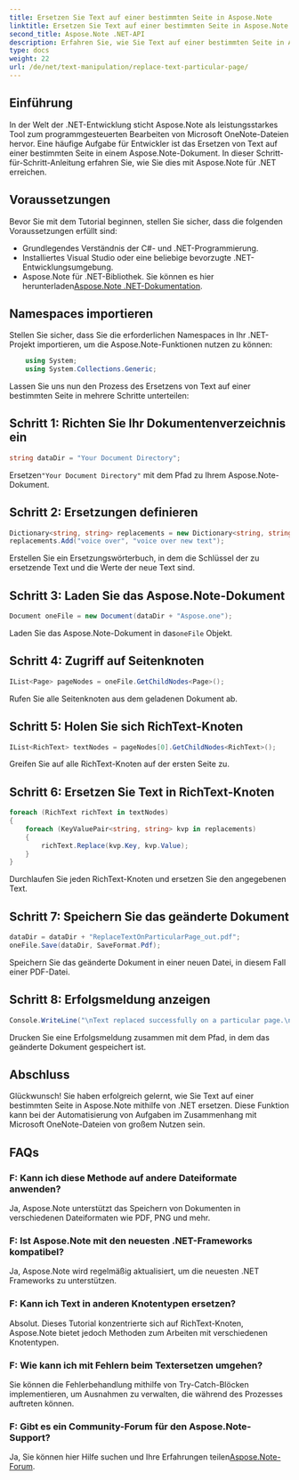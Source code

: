 ```yaml
---
title: Ersetzen Sie Text auf einer bestimmten Seite in Aspose.Note
linktitle: Ersetzen Sie Text auf einer bestimmten Seite in Aspose.Note
second_title: Aspose.Note .NET-API
description: Erfahren Sie, wie Sie Text auf einer bestimmten Seite in Aspose.Note mithilfe von .NET ersetzen. Befolgen Sie unsere Schritt-für-Schritt-Anleitung für eine effiziente Textbearbeitung.
type: docs
weight: 22
url: /de/net/text-manipulation/replace-text-particular-page/
---
```

## Einführung
In der Welt der .NET-Entwicklung sticht Aspose.Note als leistungsstarkes Tool zum programmgesteuerten Bearbeiten von Microsoft OneNote-Dateien hervor. Eine häufige Aufgabe für Entwickler ist das Ersetzen von Text auf einer bestimmten Seite in einem Aspose.Note-Dokument. In dieser Schritt-für-Schritt-Anleitung erfahren Sie, wie Sie dies mit Aspose.Note für .NET erreichen.
## Voraussetzungen
Bevor Sie mit dem Tutorial beginnen, stellen Sie sicher, dass die folgenden Voraussetzungen erfüllt sind:
- Grundlegendes Verständnis der C#- und .NET-Programmierung.
- Installiertes Visual Studio oder eine beliebige bevorzugte .NET-Entwicklungsumgebung.
-  Aspose.Note für .NET-Bibliothek. Sie können es hier herunterladen[Aspose.Note .NET-Dokumentation](https://reference.aspose.com/note/net/).
## Namespaces importieren
Stellen Sie sicher, dass Sie die erforderlichen Namespaces in Ihr .NET-Projekt importieren, um die Aspose.Note-Funktionen nutzen zu können:
```csharp
    using System;
    using System.Collections.Generic;
```
Lassen Sie uns nun den Prozess des Ersetzens von Text auf einer bestimmten Seite in mehrere Schritte unterteilen:
## Schritt 1: Richten Sie Ihr Dokumentenverzeichnis ein
```csharp
string dataDir = "Your Document Directory";
```
 Ersetzen`"Your Document Directory"` mit dem Pfad zu Ihrem Aspose.Note-Dokument.
## Schritt 2: Ersetzungen definieren
```csharp
Dictionary<string, string> replacements = new Dictionary<string, string>();
replacements.Add("voice over", "voice over new text");
```
Erstellen Sie ein Ersetzungswörterbuch, in dem die Schlüssel der zu ersetzende Text und die Werte der neue Text sind.
## Schritt 3: Laden Sie das Aspose.Note-Dokument
```csharp
Document oneFile = new Document(dataDir + "Aspose.one");
```
 Laden Sie das Aspose.Note-Dokument in das`oneFile` Objekt.
## Schritt 4: Zugriff auf Seitenknoten
```csharp
IList<Page> pageNodes = oneFile.GetChildNodes<Page>();
```
Rufen Sie alle Seitenknoten aus dem geladenen Dokument ab.
## Schritt 5: Holen Sie sich RichText-Knoten
```csharp
IList<RichText> textNodes = pageNodes[0].GetChildNodes<RichText>();
```
Greifen Sie auf alle RichText-Knoten auf der ersten Seite zu.
## Schritt 6: Ersetzen Sie Text in RichText-Knoten
```csharp
foreach (RichText richText in textNodes)
{
    foreach (KeyValuePair<string, string> kvp in replacements)
    {
        richText.Replace(kvp.Key, kvp.Value);
    }
}
```
Durchlaufen Sie jeden RichText-Knoten und ersetzen Sie den angegebenen Text.
## Schritt 7: Speichern Sie das geänderte Dokument
```csharp
dataDir = dataDir + "ReplaceTextOnParticularPage_out.pdf";
oneFile.Save(dataDir, SaveFormat.Pdf);
```
Speichern Sie das geänderte Dokument in einer neuen Datei, in diesem Fall einer PDF-Datei.
## Schritt 8: Erfolgsmeldung anzeigen
```csharp
Console.WriteLine("\nText replaced successfully on a particular page.\nFile saved at " + dataDir);
```
Drucken Sie eine Erfolgsmeldung zusammen mit dem Pfad, in dem das geänderte Dokument gespeichert ist.
## Abschluss
Glückwunsch! Sie haben erfolgreich gelernt, wie Sie Text auf einer bestimmten Seite in Aspose.Note mithilfe von .NET ersetzen. Diese Funktion kann bei der Automatisierung von Aufgaben im Zusammenhang mit Microsoft OneNote-Dateien von großem Nutzen sein.
## FAQs
### F: Kann ich diese Methode auf andere Dateiformate anwenden?
Ja, Aspose.Note unterstützt das Speichern von Dokumenten in verschiedenen Dateiformaten wie PDF, PNG und mehr.
### F: Ist Aspose.Note mit den neuesten .NET-Frameworks kompatibel?
Ja, Aspose.Note wird regelmäßig aktualisiert, um die neuesten .NET Frameworks zu unterstützen.
### F: Kann ich Text in anderen Knotentypen ersetzen?
Absolut. Dieses Tutorial konzentrierte sich auf RichText-Knoten, Aspose.Note bietet jedoch Methoden zum Arbeiten mit verschiedenen Knotentypen.
### F: Wie kann ich mit Fehlern beim Textersetzen umgehen?
Sie können die Fehlerbehandlung mithilfe von Try-Catch-Blöcken implementieren, um Ausnahmen zu verwalten, die während des Prozesses auftreten können.
### F: Gibt es ein Community-Forum für den Aspose.Note-Support?
 Ja, Sie können hier Hilfe suchen und Ihre Erfahrungen teilen[Aspose.Note-Forum](https://forum.aspose.com/c/note/28).